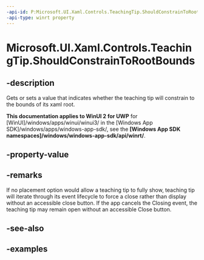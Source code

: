 ```yaml
---
-api-id: P:Microsoft.UI.Xaml.Controls.TeachingTip.ShouldConstrainToRootBounds
-api-type: winrt property
---
```


# Microsoft.UI.Xaml.Controls.TeachingTip.ShouldConstrainToRootBounds

<!--
public bool ShouldConstrainToRootBounds { get; set; }
-->

## -description

Gets or sets a value that indicates whether the teaching tip will constrain to the bounds of its xaml root.

**This documentation applies to WinUI 2 for UWP** for [WinUI]/windows/apps/winui/winui3/ in the [Windows App SDK]/windows/apps/windows-app-sdk/, see the **[Windows App SDK namespaces]/windows/windows-app-sdk/api/winrt/**.

## -property-value

## -remarks

If no placement option would allow a teaching tip to fully show, teaching tip will iterate through its event lifecycle to force a close rather than display without an accessible close button. If the app cancels the Closing event, the teaching tip may remain open without an accessible Close button.

## -see-also

## -examples

